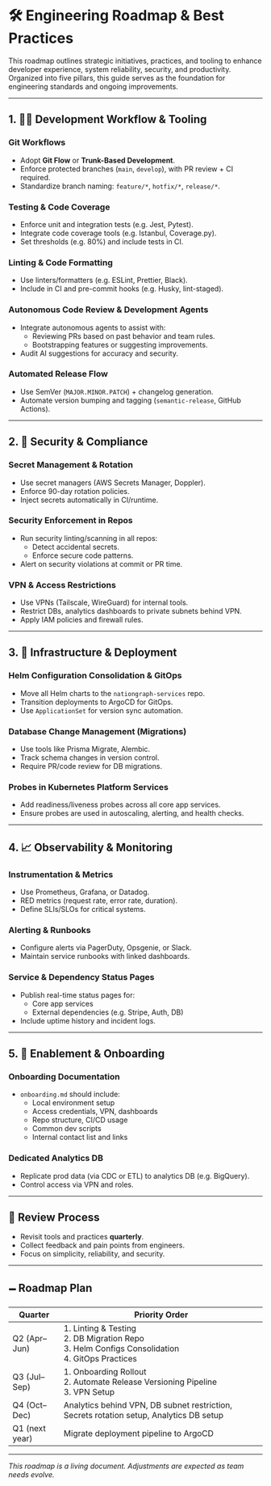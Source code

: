 # 🛠️ Engineering Roadmap & Best Practices

This roadmap outlines strategic initiatives, practices, and tooling to enhance developer experience, system reliability, security, and productivity. Organized into five pillars, this guide serves as the foundation for engineering standards and ongoing improvements.

---

## 1. 🧑‍💻 Development Workflow & Tooling

### Git Workflows
- Adopt **Git Flow** or **Trunk-Based Development**.
- Enforce protected branches (`main`, `develop`), with PR review + CI required.
- Standardize branch naming: `feature/*`, `hotfix/*`, `release/*`.

### Testing & Code Coverage
- Enforce unit and integration tests (e.g. Jest, Pytest).
- Integrate code coverage tools (e.g. Istanbul, Coverage.py).
- Set thresholds (e.g. 80%) and include tests in CI.

### Linting & Code Formatting
- Use linters/formatters (e.g. ESLint, Prettier, Black).
- Include in CI and pre-commit hooks (e.g. Husky, lint-staged).

### Autonomous Code Review & Development Agents
- Integrate autonomous agents to assist with:
  - Reviewing PRs based on past behavior and team rules.
  - Bootstrapping features or suggesting improvements.
- Audit AI suggestions for accuracy and security.

### Automated Release Flow
- Use SemVer (`MAJOR.MINOR.PATCH`) + changelog generation.
- Automate version bumping and tagging (`semantic-release`, GitHub Actions).

---

## 2. 🔐 Security & Compliance

### Secret Management & Rotation
- Use secret managers (AWS Secrets Manager, Doppler).
- Enforce 90-day rotation policies.
- Inject secrets automatically in CI/runtime.

### Security Enforcement in Repos
- Run security linting/scanning in all repos:
  - Detect accidental secrets.
  - Enforce secure code patterns.
- Alert on security violations at commit or PR time.

### VPN & Access Restrictions
- Use VPNs (Tailscale, WireGuard) for internal tools.
- Restrict DBs, analytics dashboards to private subnets behind VPN.
- Apply IAM policies and firewall rules.

---

## 3. 🚀 Infrastructure & Deployment

### Helm Configuration Consolidation & GitOps
- Move all Helm charts to the `nationgraph-services` repo.
- Transition deployments to ArgoCD for GitOps.
- Use `ApplicationSet` for version sync automation.

### Database Change Management (Migrations)
- Use tools like Prisma Migrate, Alembic.
- Track schema changes in version control.
- Require PR/code review for DB migrations.

### Probes in Kubernetes Platform Services
- Add readiness/liveness probes across all core app services.
- Ensure probes are used in autoscaling, alerting, and health checks.

---

## 4. 📈 Observability & Monitoring

### Instrumentation & Metrics
- Use Prometheus, Grafana, or Datadog.
- RED metrics (request rate, error rate, duration).
- Define SLIs/SLOs for critical systems.

### Alerting & Runbooks
- Configure alerts via PagerDuty, Opsgenie, or Slack.
- Maintain service runbooks with linked dashboards.

### Service & Dependency Status Pages
- Publish real-time status pages for:
  - Core app services
  - External dependencies (e.g. Stripe, Auth, DB)
- Include uptime history and incident logs.

---

## 5. 👥 Enablement & Onboarding

### Onboarding Documentation
- `onboarding.md` should include:
  - Local environment setup
  - Access credentials, VPN, dashboards
  - Repo structure, CI/CD usage
  - Common dev scripts
  - Internal contact list and links

### Dedicated Analytics DB
- Replicate prod data (via CDC or ETL) to analytics DB (e.g. BigQuery).
- Control access via VPN and roles.

---

## 🔄 Review Process
- Revisit tools and practices **quarterly**.
- Collect feedback and pain points from engineers.
- Focus on simplicity, reliability, and security.

---

## 🗕️ Roadmap Plan

| Quarter       | Priority Order                                                                                 |
|---------------|-----------------------------------------------------------------------------------------------|
| Q2 (Apr–Jun)  | 1. Linting & Testing<br>2. DB Migration Repo<br>3. Helm Configs Consolidation<br>4. GitOps Practices |
| Q3 (Jul–Sep)  | 1. Onboarding Rollout<br>2. Automate Release Versioning Pipeline<br>3. VPN Setup                  |
| Q4 (Oct–Dec)  | Analytics behind VPN, DB subnet restriction, Secrets rotation setup, Analytics DB setup       |
| Q1 (next year)| Migrate deployment pipeline to ArgoCD                                                          |

---

*This roadmap is a living document. Adjustments are expected as team needs evolve.*

